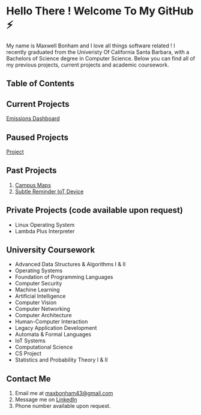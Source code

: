 # Hello There ! Welcome To My GitHub ⚡
My name is Maxwell Bonham and I love all things software related ! I recently graduated from the Univeristy Of California Santa Barbara, with a Bachelors 
of Science degree in Computer Science. Below you can find all of my previous projects, current projects and academic coursework. 

## Table of Contents

## Current Projects
[Emissions Dashboard](https://github.com/mpbonham/emissions-dashboard)

## Paused Projects
[Project]()

## Past Projects
1) [Campus Maps](https://github.com/chriscerie/campus-maps)
2) [Subtle Reminder IoT Device](https://github.com/mpbonham/subtle-reminder)


## Private Projects (code available upon request)
* Linux Operating System
* Lambda Plus Interpreter



## University Coursework
* Advanced Data Structures & Algorithms I & II
* Operating Systems
* Foundation of Programming Languages
* Computer Security
* Machine Learning
* Artificial Intelligence
* Computer Vision
* Computer Networking 
* Computer Architecture
* Human-Computer Interaction 
* Legacy Application Development
* Automata & Formal Languages
* IoT Systems
* Computational Science
* CS Project
* Statistics and Probability Theory I & II

## Contact Me
1) Email me at [maxbonham43@gmail.com](mailto:maxbonham43@gmail.com) 
2) Message me on [LinkedIn](www.linkedin.com/in/maxwell-bonham-3a5822284)
3) Phone number available upon request.

<!--
**mpbonham/mpbonham** is a ✨ _special_ ✨ repository because its `README.md` (this file) appears on your GitHub profile.

Here are some ideas to get you started:

- 🔭 I’m currently working on ...
- 🌱 I’m currently learning ...
- 👯 I’m looking to collaborate on ...
- 🤔 I’m looking for help with ...
- 💬 Ask me about ...
- 📫 How to reach me: ...
- 😄 Pronouns: ...
- ⚡ Fun fact: ...
-->
